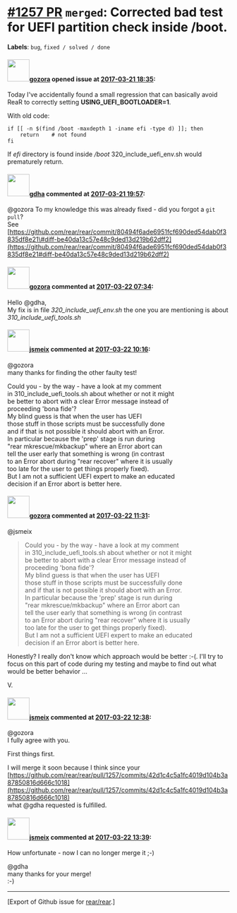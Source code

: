 [\#1257 PR](https://github.com/rear/rear/pull/1257) `merged`: Corrected bad test for UEFI partition check inside /boot.
=======================================================================================================================

**Labels**: `bug`, `fixed / solved / done`

#### <img src="https://avatars.githubusercontent.com/u/12116358?u=1c5ba9dcee5ca3082f03029a7fbe647efd30eb49&v=4" width="50">[gozora](https://github.com/gozora) opened issue at [2017-03-21 18:35](https://github.com/rear/rear/pull/1257):

Today I've accidentally found a small regression that can basically
avoid ReaR to correctly setting **USING\_UEFI\_BOOTLOADER=1**.

With old code:

    if [[ -n $(find /boot -maxdepth 1 -iname efi -type d) ]]; then
        return    # not found
    fi

If *efi* directory is found inside */boot* 320\_include\_uefi\_env.sh
would prematurely return.

#### <img src="https://avatars.githubusercontent.com/u/888633?u=cdaeb31efcc0048d3619651aa18dd4b76e636b21&v=4" width="50">[gdha](https://github.com/gdha) commented at [2017-03-21 19:57](https://github.com/rear/rear/pull/1257#issuecomment-288199508):

@gozora To my knowledge this was already fixed - did you forgot a
`git pull`?  
See
[https://github.com/rear/rear/commit/80494f6ade6951fcf690ded54dab0f3835df8e21\#diff-be40da13c57e48c9ded13d219b62dff2](https://github.com/rear/rear/commit/80494f6ade6951fcf690ded54dab0f3835df8e21#diff-be40da13c57e48c9ded13d219b62dff2)

#### <img src="https://avatars.githubusercontent.com/u/12116358?u=1c5ba9dcee5ca3082f03029a7fbe647efd30eb49&v=4" width="50">[gozora](https://github.com/gozora) commented at [2017-03-22 07:34](https://github.com/rear/rear/pull/1257#issuecomment-288320226):

Hello @gdha,  
My fix is in file *320\_include\_uefi\_env.sh* the one you are
mentioning is about *310\_include\_uefi\_tools.sh*

#### <img src="https://avatars.githubusercontent.com/u/1788608?u=925fc54e2ce01551392622446ece427f51e2f0ce&v=4" width="50">[jsmeix](https://github.com/jsmeix) commented at [2017-03-22 10:16](https://github.com/rear/rear/pull/1257#issuecomment-288354555):

@gozora  
many thanks for finding the other faulty test!

Could you - by the way - have a look at my comment  
in 310\_include\_uefi\_tools.sh about whether or not it might  
be better to abort with a clear Error message instead of  
proceeding 'bona fide'?  
My blind guess is that when the user has UEFI  
those stuff in those scripts must be successfully done  
and if that is not possible it should abort with an Error.  
In particular because the 'prep' stage is run during  
"rear mkrescue/mkbackup" where an Error abort can  
tell the user early that something is wrong (in contrast  
to an Error abort during "rear recover" where it is usually  
too late for the user to get things properly fixed).  
But I am not a sufficient UEFI expert to make an educated  
decision if an Error abort is better here.

#### <img src="https://avatars.githubusercontent.com/u/12116358?u=1c5ba9dcee5ca3082f03029a7fbe647efd30eb49&v=4" width="50">[gozora](https://github.com/gozora) commented at [2017-03-22 11:31](https://github.com/rear/rear/pull/1257#issuecomment-288371758):

@jsmeix

> Could you - by the way - have a look at my comment  
> in 310\_include\_uefi\_tools.sh about whether or not it might  
> be better to abort with a clear Error message instead of  
> proceeding 'bona fide'?  
> My blind guess is that when the user has UEFI  
> those stuff in those scripts must be successfully done  
> and if that is not possible it should abort with an Error.  
> In particular because the 'prep' stage is run during  
> "rear mkrescue/mkbackup" where an Error abort can  
> tell the user early that something is wrong (in contrast  
> to an Error abort during "rear recover" where it is usually  
> too late for the user to get things properly fixed).  
> But I am not a sufficient UEFI expert to make an educated  
> decision if an Error abort is better here.

Honestly? I really don't know which approach would be better :-(. I'll
try to focus on this part of code during my testing and maybe to find
out what would be better behavior ...

V.

#### <img src="https://avatars.githubusercontent.com/u/1788608?u=925fc54e2ce01551392622446ece427f51e2f0ce&v=4" width="50">[jsmeix](https://github.com/jsmeix) commented at [2017-03-22 12:38](https://github.com/rear/rear/pull/1257#issuecomment-288385749):

@gozora  
I fully agree with you.

First things first.

I will merge it soon because I think since your  
[https://github.com/rear/rear/pull/1257/commits/42d1c4c5a1fc4019d104b3a87850816d666c1018](https://github.com/rear/rear/pull/1257/commits/42d1c4c5a1fc4019d104b3a87850816d666c1018)  
what @gdha requested is fulfilled.

#### <img src="https://avatars.githubusercontent.com/u/1788608?u=925fc54e2ce01551392622446ece427f51e2f0ce&v=4" width="50">[jsmeix](https://github.com/jsmeix) commented at [2017-03-22 13:39](https://github.com/rear/rear/pull/1257#issuecomment-288400777):

How unfortunate - now I can no longer merge it ;-)

@gdha  
many thanks for your merge!  
:-)

------------------------------------------------------------------------

\[Export of Github issue for
[rear/rear](https://github.com/rear/rear).\]
